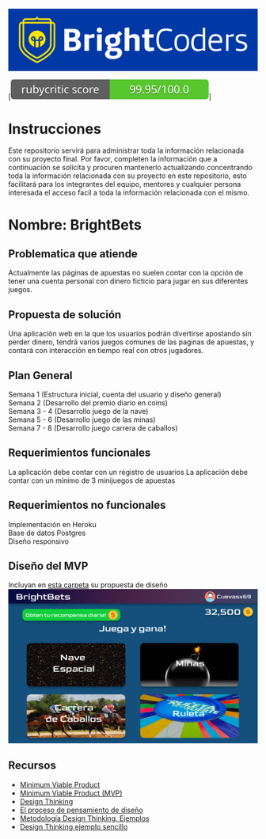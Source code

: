 ![BrightCoders Logo](img/logo-bc.png)

[![RubyCritic](badges/rubycritic_badge_score.svg)]

# Instrucciones

Este repositorio servirá para administrar toda la información relacionada con su proyecto final. Por favor, completen la información que a continuación se solicita y procuren mantenerlo actualizando concentrando toda la información relacionada con su proyecto en este repositorio, esto facilitará para los integrantes del equipo, mentores y cualquier persona interesada el acceso facil a toda la información relacionada con el mismo.

# Nombre: BrightBets

## Problematica que atiende
Actualmente las páginas de apuestas no suelen contar con la opción de tener una cuenta personal con dinero ficticio para jugar en sus diferentes juegos.

## Propuesta de solución
Una aplicación web en la que los usuarios podrán divertirse apostando sin perder dinero, tendrá varios juegos comunes de las paginas de apuestas, y contará con interacción en tiempo real con otros jugadores.


## Plan General
Semana 1 (Estructura inicial, cuenta del usuario y diseño general)  
Semana 2 (Desarrollo del premio diario en coins)  
Semana 3 - 4 (Desarrollo juego de la nave)  
Semana 5 - 6 (Desarrollo juego de las minas)  
Semana 7 - 8 (Desarrollo juego carrera de caballos)  

## Requerimientos funcionales
La aplicación debe contar con un registro de usuarios
La aplicación debe contar con un mínimo de 3 minijuegos de apuestas

## Requerimientos no funcionales
Implementación en Heroku  
Base de datos Postgres  
Diseño responsivo  

## Diseño del MVP

Incluyan en [esta carpeta](/design) su propuesta de diseño
![diseño](design/Frame.png)

## Recursos

- [Minimum Viable Product](https://www.agilealliance.org/glossary/mvp/#q=~(infinite~false~filters~(tags~(~'mvp))~searchTerm~'~sort~false~sortDirection~'asc~page~1))
- [Minimum Viable Product (MVP)](https://www.productplan.com/glossary/minimum-viable-product/)
- [Design Thinking](https://www.interaction-design.org/literature/topics/design-thinking)
- [El proceso de pensamiento de diseño](https://www.youtube.com/watch?v=_r0VX-aU_T8)
- [Metodología Design Thinking. Ejemplos](https://www.youtube.com/watch?v=_ul3wfKss58) 
- [Design Thinking ejemplo sencillo](https://www.youtube.com/watch?v=_H33tA2-j0s)
